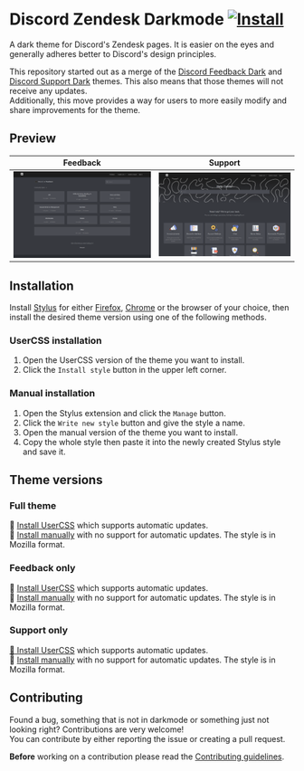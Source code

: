 # Discord Zendesk Darkmode [![Install](https://img.shields.io/badge/Install%20with-Stylus-00adad.svg)](https://raw.githubusercontent.com/Thereatra/Discord-Zendesk-Darkmode/master/zendesk-dark.user.css)

A dark theme for Discord's Zendesk pages. It is easier on the eyes and generally adheres better to Discord's design principles.

This repository started out as a merge of the [Discord Feedback Dark](https://userstyles.org/styles/165795) and [Discord Support Dark](https://userstyles.org/styles/166961) themes. This also means that those themes will not receive any updates.  
Additionally, this move provides a way for users to more easily modify and share improvements for the theme.

## Preview

| Feedback                                                 | Support                                                |
|----------------------------------------------------------|--------------------------------------------------------|
| ![Feedback dark](./images/screenshots/feedback_dark.png) | ![Support dark](./images/screenshots/support_dark.png) |

## Installation

Install [Stylus](https://github.com/openstyles/stylus) for either [Firefox](https://addons.mozilla.org/firefox/addon/styl-us/), [Chrome](https://chrome.google.com/webstore/detail/stylus/clngdbkpkpeebahjckkjfobafhncgmne) or the browser of your choice, then install the desired theme version using one of the following methods.

### UserCSS installation

1. Open the UserCSS version of the theme you want to install.
2. Click the `Install style` button in the upper left corner.

### Manual installation

1. Open the Stylus extension and click the `Manage` button.
2. Click the `Write new style` button and give the style a name.
3. Open the manual version of the theme you want to install.
4. Copy the whole style then paste it into the newly created Stylus style and save it.

## Theme versions

### Full theme

💾 [Install UserCSS](https://raw.githubusercontent.com/Thereatra/Discord-Zendesk-Darkmode/master/zendesk-dark.user.css) which supports automatic updates.  
💾 [Install manually](https://raw.githubusercontent.com/Thereatra/Discord-Zendesk-Darkmode/master/zendesk-dark.css) with no support for automatic updates. The style is in Mozilla format.

### Feedback only

💾 [Install UserCSS](https://raw.githubusercontent.com/Thereatra/Discord-Zendesk-Darkmode/master/feedback/feedback-dark.user.css) which supports automatic updates.  
💾 [Install manually](https://raw.githubusercontent.com/Thereatra/Discord-Zendesk-Darkmode/master/feedback/feedback-dark.css) with no support for automatic updates. The style is in Mozilla format.

### Support only

[💾 Install UserCSS](https://raw.githubusercontent.com/Thereatra/Discord-Zendesk-Darkmode/master/support/support-dark.user.css) which supports automatic updates.  
💾 [Install manually](https://raw.githubusercontent.com/Thereatra/Discord-Zendesk-Darkmode/master/support/support-dark.css) with no support for automatic updates. The style is in Mozilla format.

## Contributing

Found a bug, something that is not in darkmode or something just not looking right? Contributions are very welcome!  
You can contribute by either reporting the issue or creating a pull request.

**Before** working on a contribution please read the [Contributing guidelines](./.github/CONTRIBUTING.md).
